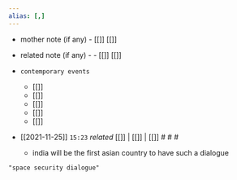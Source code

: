 ```yaml
---
alias: [,]
---
```

- mother note (if any)
		- [[]] [[]]
- related note (if any) -
		- [[]] [[]]
- `contemporary events`
	- [[]]
	- [[]]
	- [[]]
	- [[]]
	- [[]]

- [[2021-11-25]]  `15:23` _related_ [[]] | [[]] | [[]] # # #
	- india will be the first asian country to have such a dialogue

```query
"space security dialogue"
```
